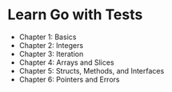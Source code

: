 # Learn Go with Tests
- Chapter 1: Basics
- Chapter 2: Integers
- Chapter 3: Iteration
- Chapter 4: Arrays and Slices
- Chapter 5: Structs, Methods, and Interfaces
- Chapter 6: Pointers and Errors